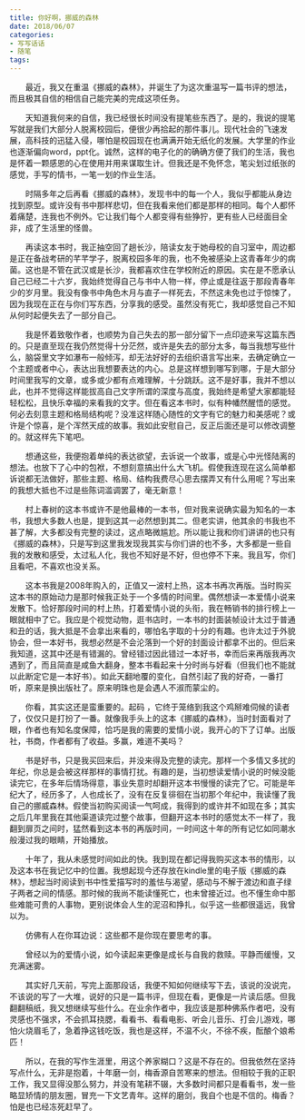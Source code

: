 ```yaml
---
title: 你好啊，挪威的森林
date: 2018/06/07
categories:
- 写写话话
- 随笔
tags:
---
```


　　最近，我又在重温《挪威的森林》，并诞生了为这次重温写一篇书评的想法，而且极其自信的相信自己能完美的完成这项任务。

　　天知道我何来的自信，我已经很长时间没有提笔些东西了。是的，我说的提笔写就是我们大部分人脱离校园后，便很少再拾起的那件事儿。现代社会的飞速发展，高科技的迅猛入侵，哪怕是校园现在也满满开始无纸化的发展。大学里的作业也逐渐偏向word，ppt化。诚然，这样的电子化的的确确方便了我们的生活，我也是怀着一颗感恩的心在使用并用来谋取生计。但我还是不免怀念，笔尖划过纸张的感觉，手写的情书，一笔一划的作业生活。

　　时隔多年之后再看《挪威的森林》，发现书中的每一个人，我似乎都能从身边找到原型。或许没有书中那样悲切，但在我看来他们都是那样的相同。每个人都怀着痛楚，连我也不例外。它让我们每个人都变得有些狰狞，更有些人已经面目全非，成了生活里的怪兽。

　　再读这本书时，我正抽空回了趟长沙，陪读女友于她母校的自习室中，周边都是正在备战考研的芊芊学子，脱离校园多年的我，也不免被感染上这青春年少的病菌。这也是不管在武汉或是长沙，我都喜欢住在学校附近的原因。实在是不愿承认自己已经二十六岁，我始终觉得自己与书中人物一样，停止或是往返于那段青春年少的岁月里。我没有像书中角色木月与直子一样死去，不然这未免也过于惊悚了，因为我现在正在与你们写东西，分享我的感受。虽然没有死亡，我却感觉自己不知从何时起便失去了一部分自己。

　　我是怀着致敬作者，也顺势为自己失去的那一部分留下一点印迹来写这篇东西的。只是直至现在我仍然觉得十分茫然，或许是失去的部分太多，每当我想写些什么，脑袋里文字如瀑布一般倾泻，却无法好好的去组织语言写出来，去确定确立一个主题或者中心，表达出我想要表达的内心。总是这样想到哪写到哪，于是大部分时间里我写的文章，或多或少都有点难理解，十分跳跃。这不是好事，我并不想以此，也并不觉得这样能拔高自己文字所谓的深度与高度，我始终是希望大家都能轻轻松松，且快乐幸福的来看我的文字。但在看这本书时，似有种幡然醒悟的感觉。何必去刻意主题和格局结构呢？没准这样随心随性的文字有它的魅力和美感呢？或许是个惊喜，是个浑然天成的故事。我如此安慰自己，反正后面还是可以修改调整的。就这样先下笔吧。

　　想通这些，我便抱着单纯的表达欲望，去诉说一个故事，或是心中光怪陆离的想法。也放下了心中的包袱，不想刻意搞出什么大飞机。假使我连现在这么简单都诉说都无法做好，那些主题、格局、结构我费尽心思去摆弄又有什么用呢？写出来的我想大抵也不过是些陈词滥调罢了，毫无新意！

　　村上春树的这本书或许不是他最棒的一本书，但对我来说确实最为知名的一本书，我想大多数人也是，提到这其一必然想到其二。但老实讲，他其余的书我也不甚了解，大多都没有完整的读过，这点略微尴尬。所以能让我和你们讲讲的也只有《挪威的森林》，只是写到这里我发现我其实与你们讲的也不多，大多都是一些自我的发散和感受，太过私人化，我也不知好是不好，但也停不下来。我且写，你们且看吧，不喜欢也没关系。

　　这本书我是2008年购入的，正值又一波村上热，这本书再次再版。当时购买这本书的原始动力是那时候我正处于一个多情的时间里。偶然想读一本爱情小说来发散下。恰好那段时间的村上热，打着爱情小说的头衔，我在畅销书的排行榜上一眼就相中了它。我应是个视觉动物，逛书店时，一本书的封面装帧设计太过于普通和丑的话，我大抵是不会拿出来看的，哪怕名字取的十分的有趣。也许太过于外貌协会，但一本好书，我想必然是不会沦落到一个好的封面设计都拿不出的。但后来我知道，这其中还是有错漏的。曾经错过因此错过一本好书，幸而后来再版我再次遇到了，而且简直是咸鱼大翻身，整本书看起来十分时尚与好看（但我们也不能就以此断定它是一本好书）。如此天翻地覆的变化，自然引起了我的好奇，一番打听，原来是换出版社了。原来明珠也是会遇人不淑而蒙尘的。

　　你看，其实这还是蛮重要的。起码 ，它终于笼络到我这个鸡掰难伺候的读者了，仅仅只是打扮了一番。就像我手头上的这本《挪威的森林》，当时封面看对了眼，作者也有知名度保障，恰巧是我的需要的爱情小说，我开心的下了订单。出版社，书商，作者都有了收益。多赢，难道不美吗？

　　书是好书，只是我买回来后，并没来得及完整的读完。那样一个多情又多扰的年纪，你总是会被这样那样的事情打扰。有趣的是，当初想读爱情小说的时候没能读完它，在多年后情场得意，事业失意时却翻开这本书慢慢的读完了它。可能是年纪大了，经历多了，人也成长了，没有在反复徘徊在当初那个年纪中，我读懂了我自己的挪威森林。假使当初购买阅读一气呵成，我得到的或许并不如现在多；其实之后几年里我在其他渠道读完过整个故事，但翻开这本书时的感觉太不一样了，我翻到扉页之间时，猛然看到这本书的再版时间，一时间这十年的所有记忆如同潮水般漫过我的眼睛，开始播放。

　　十年了，我从未感觉时间如此的快。我到现在都记得我购买这本书的情形，以及这本书在我记忆中的位置。我想起现今还存放在kindle里的电子版《挪威的森林》，想起当时阅读到书中性爱描写时的羞怯与渴望，感动与不解于渡边和直子绿子两者之间的情感。那时候的我尚不能读懂死亡，也未曾接近过。也不懂生命中那些难能可贵的人事物，更别说体会人生的泥沼和挣扎，似乎这一些都很遥远，我曾以为。

　　仿佛有人在你耳边说：这些都不是你现在要思考的事。

　　曾经以为的爱情小说，如今读起来更像是成长与自我的救赎。平静而缓慢，又充满迷雾。 

　　其实好几天前，写完上面那段话，我便不知如何继续写下去，该说的没说完，不该说的写了一大堆，说好的只是一篇书评，但现在看，更像是一片读后感。但我翻翻稿纸，我又想继续写些什么。在业余作者中，我应该是那种佛系作者吧，没有灵感也不强求，不会抓耳挠腮，看看书、看看电影、听会儿音乐、打会儿游戏，哪怕火烧眉毛了，急着挣这钱吃饭，我也是这样，不温不火，不徐不疾，酝酿个娘希匹！

　　所以，在我的写作生涯里，用这个养家糊口？这是不存在的。但我依然在坚持写点什么，无非是抱着，十年磨一剑，梅香源自苦寒来的想法。但相较于我的正职工作，我又显得没那么努力，并没有笔耕不辍，大多数时间都只是看看书，发一些略显矫情的朋友圈，冒充一下文艺青年。这样的磨剑，我自个也是不信的。梅香？怕是也已经冻死赶早了。